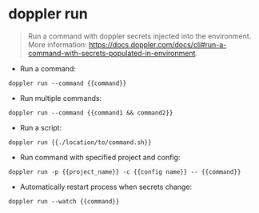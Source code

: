 # doppler run

> Run a command with doppler secrets injected into the environment.
> More information: <https://docs.doppler.com/docs/cli#run-a-command-with-secrets-populated-in-environment>.

- Run a command:

`doppler run --command {{command}}`

- Run multiple commands:

`doppler run --command {{command1 && command2}}`

- Run a script:

`doppler run {{./location/to/command.sh}}`

- Run command with specified project and config:

`doppler run -p {{project_name}} -c {{config name}} -- {{command}}`

- Automatically restart process when secrets change:

`doppler run --watch {{command}}`
